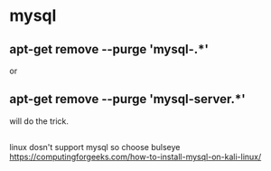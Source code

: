# mysql
##  apt-get remove --purge 'mysql-.*'                                                                                                   

or                                                                                                                                      

## apt-get remove --purge 'mysql-server.*'                                                                                               

will do the trick.

##
linux dosn't support mysql so choose bulseye
https://computingforgeeks.com/how-to-install-mysql-on-kali-linux/
